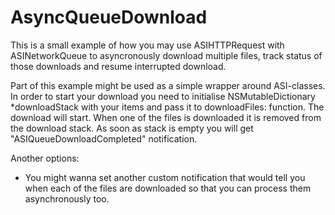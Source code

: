 AsyncQueueDownload
==================
This is a small example of how you may use ASIHTTPRequest with ASINetworkQueue to asyncronously download multiple files, track status of those downloads and resume interrupted download.

Part of this example might be used as a simple wrapper around ASI-classes. In order to start your download you need to initialise NSMutableDictionary *downloadStack with your items and pass it to downloadFiles: function. The download will start. When one of the files is downloaded it is removed from the download stack. As soon as stack is empty you will get "ASIQueueDownloadCompleted" notification. 

Another options:
- You might wanna set another custom notification that would tell you when each of the files are downloaded so that you can process them asynchronously too.